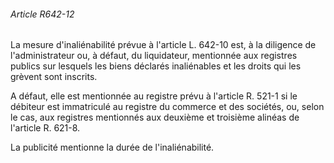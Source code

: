###### Article R642-12

La mesure d'inaliénabilité prévue à l'article L. 642-10 est, à la diligence de l'administrateur ou, à défaut, du liquidateur, mentionnée aux registres publics sur lesquels les biens déclarés inaliénables et les droits qui les grèvent sont inscrits.

A défaut, elle est mentionnée au registre prévu à l'article R. 521-1 si le débiteur est immatriculé au registre du commerce et des sociétés, ou, selon le cas, aux registres mentionnés aux deuxième et troisième alinéas de l'article R. 621-8.

La publicité mentionne la durée de l'inaliénabilité.

